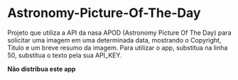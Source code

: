 # Astronomy-Picture-Of-The-Day
Projeto que utiliza a API da nasa APOD (Astronomy Picture Of The Day) para solicitar uma imagem em uma determinada data, mostrando o Copyright, Titulo e um breve resumo da imagem. Para utilizar o app, substitua na linha 50, substitua o texto pela sua API_KEY.

**Não distribua este app**

